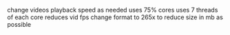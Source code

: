 change videos playback speed as needed 
uses 75% cores 
uses 7 threads of each core
reduces vid fps 
change format to 265x to reduce size in mb as possible
